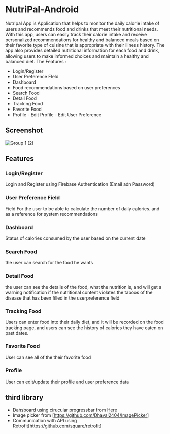 # NutriPal-Android
Nutripal App is Application that helps to monitor the daily calorie intake of users and recommends food and drinks that meet their nutritional needs. With this app, users can easily track their calorie intake and receive personalized recommendations for healthy and balanced meals based on their favorite type of cuisine that is appropriate with their illness history. The app also provides detailed nutritional information for each food and drink, allowing users to make informed choices and maintain a healthy and balanced diet.
The Features :

* Login/Register
* User Preference FIeld
* Dashboard
* Food recommendations based on user preferences
* Search Food
* Detail Food
* Tracking Food
* Favorite Food
* Profile  - Edit Profile
          - Edit User Preference
 
 ## Screenshot
 ![Group 1 (2)](https://github.com/C23PR533/NutriPal-Android/assets/82020550/250a452f-732c-4646-ade2-ccb30d64ad26)

## Features
### Login/Register
Login and Register using Firebase Authentication (Email adn Password)
### User Preference Field
Field For the user to be able to calculate the number of daily calories. and as a reference for system recommendations
### Dashboard
Status of calories consumed by the user based on the current date
### Search Food
the user can search for the food he wants
### Detail Food
the user can see the details of the food, what the nutrition is, and will get a warning notification if the nutritional content violates the taboos of the disease that has been filled in the userpreference field
### Tracking Food
Users can enter food into their daily diet, and it will be recorded on the food tracking page, and users can see the history of calories they have eaten on past dates.
### Favorite Food
User can see all of the their favorite food
### Profile
User can edit/update their profile and user preference data

## third library
* Dahsboard using cirucular progressbar from [Here](https://github.com/lopspower/CircularProgressBar)
* Image picker from [https://github.com/Dhaval2404/ImagePicker]
* Communication with API using Retrofit[https://github.com/square/retrofit]



